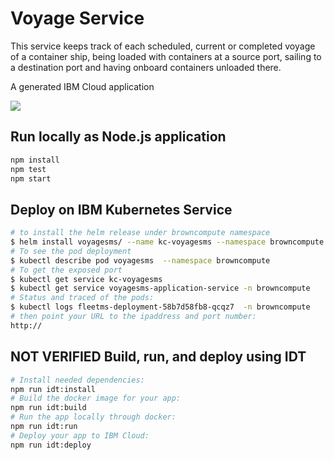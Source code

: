 # Voyage Service

This service keeps track of each scheduled, current or completed voyage of a container ship, being loaded with containers at a source port, sailing to a destination port and having onboard containers unloaded there. 

A generated IBM Cloud application

[![](https://img.shields.io/badge/IBM%20Cloud-powered-blue.svg)](https://bluemix.net)

## Run locally as Node.js application

```bash
npm install
npm test
npm start
```

## Deploy on IBM Kubernetes Service

```sh
# to install the helm release under browncompute namespace
$ helm install voyagesms/ --name kc-voyagesms --namespace browncompute 
# To see the pod deployment
$ kubectl describe pod voyagesms  --namespace browncompute
# To get the exposed port
$ kubectl get service kc-voyagesms
$ kubectl get service voyagesms-application-service -n browncompute
# Status and traced of the pods:
$ kubectl logs fleetms-deployment-58b7d58fb8-qcqz7  -n browncompute
# then point your URL to the ipaddress and port number:
http://
```

## NOT VERIFIED Build, run, and deploy using IDT

```bash
# Install needed dependencies:
npm run idt:install
# Build the docker image for your app:
npm run idt:build
# Run the app locally through docker:
npm run idt:run
# Deploy your app to IBM Cloud:
npm run idt:deploy
```
